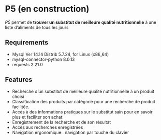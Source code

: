 # P5 (en construction)

*P5* permet de **trouver un substitut de meilleure qualité nutritionnelle** à une liste d’aliments de tous les jours

## Requirements

- Mysql Ver 14.14 Distrib 5.7.24, for Linux (x86_64)
- mysql-connector-python 8.0.13
- requests 2.21.0

## Features

- Recherche d’un substitut de meilleure qualité nutritionnelle à un produit choisi
- Classification des produits par catégorie pour une recherche de produit facilitée.
- Accès à des informations pratiques sur le substitut sain pour en savoir plus et faciliter son achat
- Enregistrement de la recherche et de son résultat
- Accès aux recherches enregistrées
- Navigation ergonomique : navigation par touche du clavier
